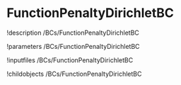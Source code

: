 <!-- MOOSE Documentation Stub: Remove this when content is added. -->

# FunctionPenaltyDirichletBC
!description /BCs/FunctionPenaltyDirichletBC

!parameters /BCs/FunctionPenaltyDirichletBC

!inputfiles /BCs/FunctionPenaltyDirichletBC

!childobjects /BCs/FunctionPenaltyDirichletBC
